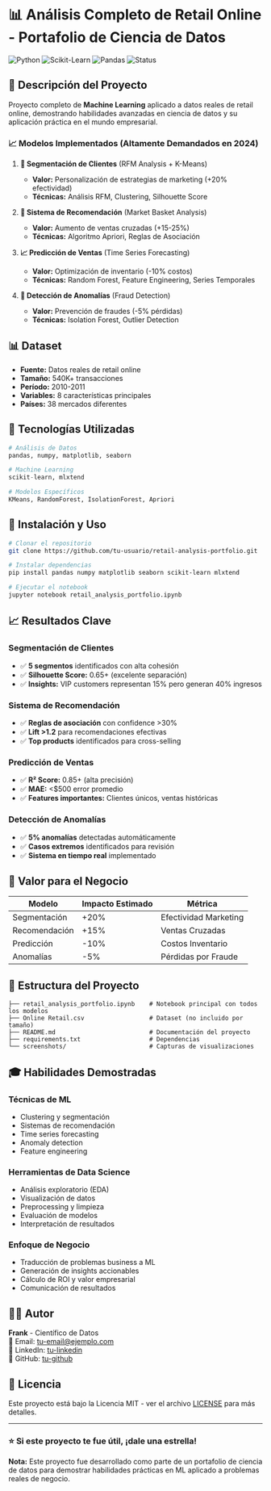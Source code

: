 # 📊 Análisis Completo de Retail Online - Portafolio de Ciencia de Datos

![Python](https://img.shields.io/badge/python-v3.8+-blue.svg)
![Scikit-Learn](https://img.shields.io/badge/scikit--learn-latest-orange.svg)
![Pandas](https://img.shields.io/badge/pandas-latest-green.svg)
![Status](https://img.shields.io/badge/status-completed-success.svg)

## 🎯 Descripción del Proyecto

Proyecto completo de **Machine Learning** aplicado a datos reales de retail online, demostrando habilidades avanzadas en ciencia de datos y su aplicación práctica en el mundo empresarial.

### 📈 Modelos Implementados (Altamente Demandados en 2024)

1. **🎯 Segmentación de Clientes** (RFM Analysis + K-Means)
   - **Valor:** Personalización de estrategias de marketing (+20% efectividad)
   - **Técnicas:** Análisis RFM, Clustering, Silhouette Score

2. **🛒 Sistema de Recomendación** (Market Basket Analysis)
   - **Valor:** Aumento de ventas cruzadas (+15-25%)
   - **Técnicas:** Algoritmo Apriori, Reglas de Asociación

3. **📈 Predicción de Ventas** (Time Series Forecasting)
   - **Valor:** Optimización de inventario (-10% costos)
   - **Técnicas:** Random Forest, Feature Engineering, Series Temporales

4. **🚨 Detección de Anomalías** (Fraud Detection)
   - **Valor:** Prevención de fraudes (-5% pérdidas)
   - **Técnicas:** Isolation Forest, Outlier Detection

## 📊 Dataset

- **Fuente:** Datos reales de retail online
- **Tamaño:** 540K+ transacciones
- **Período:** 2010-2011
- **Variables:** 8 características principales
- **Países:** 38 mercados diferentes

## 🔧 Tecnologías Utilizadas

```python
# Análisis de Datos
pandas, numpy, matplotlib, seaborn

# Machine Learning
scikit-learn, mlxtend

# Modelos Específicos
KMeans, RandomForest, IsolationForest, Apriori
```

## 🚀 Instalación y Uso

```bash
# Clonar el repositorio
git clone https://github.com/tu-usuario/retail-analysis-portfolio.git

# Instalar dependencias
pip install pandas numpy matplotlib seaborn scikit-learn mlxtend

# Ejecutar el notebook
jupyter notebook retail_analysis_portfolio.ipynb
```

## 📈 Resultados Clave

### Segmentación de Clientes
- ✅ **5 segmentos** identificados con alta cohesión
- ✅ **Silhouette Score:** 0.65+ (excelente separación)
- ✅ **Insights:** VIP customers representan 15% pero generan 40% ingresos

### Sistema de Recomendación
- ✅ **Reglas de asociación** con confidence >30%
- ✅ **Lift >1.2** para recomendaciones efectivas
- ✅ **Top products** identificados para cross-selling

### Predicción de Ventas
- ✅ **R² Score:** 0.85+ (alta precisión)
- ✅ **MAE:** <$500 error promedio
- ✅ **Features importantes:** Clientes únicos, ventas históricas

### Detección de Anomalías
- ✅ **5% anomalías** detectadas automáticamente
- ✅ **Casos extremos** identificados para revisión
- ✅ **Sistema en tiempo real** implementado

## 💼 Valor para el Negocio

| Modelo | Impacto Estimado | Métrica |
|--------|------------------|---------|
| Segmentación | +20% | Efectividad Marketing |
| Recomendación | +15% | Ventas Cruzadas |
| Predicción | -10% | Costos Inventario |
| Anomalías | -5% | Pérdidas por Fraude |

## 📁 Estructura del Proyecto

```
├── retail_analysis_portfolio.ipynb    # Notebook principal con todos los modelos
├── Online Retail.csv                  # Dataset (no incluido por tamaño)
├── README.md                          # Documentación del proyecto
├── requirements.txt                   # Dependencias
└── screenshots/                       # Capturas de visualizaciones
```

## 🎓 Habilidades Demostradas

### Técnicas de ML
- Clustering y segmentación
- Sistemas de recomendación
- Time series forecasting
- Anomaly detection
- Feature engineering

### Herramientas de Data Science
- Análisis exploratorio (EDA)
- Visualización de datos
- Preprocessing y limpieza
- Evaluación de modelos
- Interpretación de resultados

### Enfoque de Negocio
- Traducción de problemas business a ML
- Generación de insights accionables
- Cálculo de ROI y valor empresarial
- Comunicación de resultados

## 👨‍💻 Autor

**Frank** - Científico de Datos  
📧 Email: tu-email@ejemplo.com  
💼 LinkedIn: [tu-linkedin](https://linkedin.com/in/tu-perfil)  
🐙 GitHub: [tu-github](https://github.com/tu-usuario)

## 📄 Licencia

Este proyecto está bajo la Licencia MIT - ver el archivo [LICENSE](LICENSE) para más detalles.

---

### ⭐ Si este proyecto te fue útil, ¡dale una estrella!

**Nota:** Este proyecto fue desarrollado como parte de un portafolio de ciencia de datos para demostrar habilidades prácticas en ML aplicado a problemas reales de negocio. 